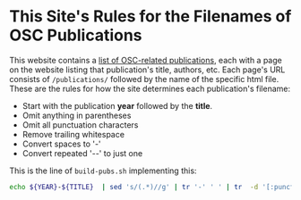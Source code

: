 # This Site's Rules for the Filenames of OSC Publications

This website contains a [list of OSC-related
publications](page-list.html#publications), each with a page on the
website listing that publication's title, authors, etc.
Each page's URL consists of `/publications/` followed by
the name of the specific html file. These are the rules for
how the site determines each publication's filename:

* Start with the publication **year** followed by the **title**.
* Omit anything in parentheses
* Omit all punctuation characters
* Remove trailing whitespace
* Convert spaces to '-'
* Convert repeated '--' to just one

This is the line of `build-pubs.sh` implementing this:

````bash
echo ${YEAR}-${TITLE}  | sed 's/(.*)//g' | tr '-' ' ' | tr  -d '[:punct:]' | sed 's/[ ]*$//g' | tr ' ' '-' | tr -s '-
```` 


